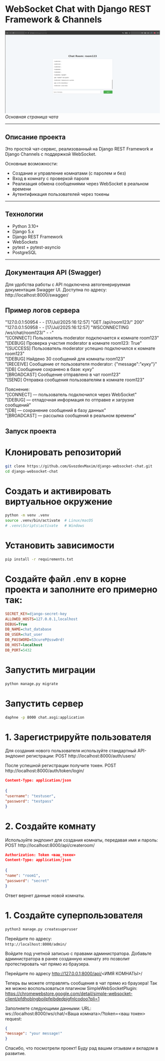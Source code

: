 # WebSocket Chat with Django REST Framework & Channels

![Chat screenshot](./screenshots/chat_main.png)  
*Основная страница чата*

---

## Описание проекта

Это простой чат-сервис, реализованный на Django REST Framework и Django Channels с поддержкой WebSocket.  

Основные возможности:
- Создание и управление комнатами (с паролем и без)
- Вход в комнату с проверкой пароля
- Реализация обмена сообщениями через WebSocket в реальном времени
- Аутентификация пользователей через токены

---

## Технологии

- Python 3.10+
- Django 5.x
- Django REST Framework
- WebSockets
- pytest + pytest-asyncio
- PostgreSQL 

---

## Документация API (Swagger)

Для удобства работы с API подключена автогенерируемая документация Swagger UI.
Доступна по адресу: http://localhost:8000/swagger/

## Пример логов сервера
"127.0.0.1:50954 - - [17/Jul/2025:16:12:57] \"GET /api/room123/\" 200"  
"127.0.0.1:50958 - - [17/Jul/2025:16:12:57] \"WSCONNECTING /ws/chat/room123/\" - -"  
"[CONNECT] Пользователь moderator подключается к комнате room123"  
"[DEBUG] Проверка участия moderator в комнате room123: True"  
"[SUCCESS] Пользователь moderator успешно подключился к комнате room123"  
"[DEBUG] Найдено 30 сообщений для комнаты room123"  
"[RECEIVE] Сообщение от пользователя moderator: {\"message\":\"куку\"}"  
"[DB] Сообщение сохранено в базе: куку"  
"[BROADCAST] Сообщение отправлено в чат room123"  
"[SEND] Отправка сообщения пользователям в комнате room123"

Пояснение:  
"[CONNECT] — пользователь подключился через WebSocket"  
"[DEBUG] — отладочная информация по отправке и загрузке сообщений"  
"[DB] — сохранение сообщений в базу данных"  
"[BROADCAST] — рассылка сообщений в реальном времени"


## Запуск проекта

# Клонировать репозиторий
```bash
git clone https://github.com/GvozdevMaxim/django-websocket-chat.git
cd django-websocket-chat
```
# Создать и активировать виртуальное окружение
```bash
python -m venv .venv
source .venv/bin/activate  # Linux/macOS
# .venv\Scripts\activate   # Windows
```

# Установить зависимости
```bash
pip install -r requirements.txt
```

# Создайте файл .env в корне проекта и заполните его примерно так:
```ini
SECRET_KEY=django-secret-key
ALLOWED_HOSTS=127.0.0.1,localhost
DEBUG=True
DB_NAME=chat_database
DB_USER=chat_user
DB_PASSWORD=S3cureP@ssw0rd!
DB_HOST=localhost
DB_PORT=5432
```

# Запустить миграции
```bash
python manage.py migrate
```

# Запустить сервер
```bash
daphne -p 8000 chat.asgi:application
```

# 1. Зарегистрируйте пользователя

Для создания нового пользователя используйте стандартный API-эндпоинт регистрации:
POST http://localhost:8000/auth/users/

После успешной регистрации получите токен.
POST http://localhost:8000/auth/token/login/
```json
Content-Type: application/json

{
"username": "testuser",
"password": "testpass"
}
```

# 2. Создайте комнату

Используйте эндпоинт для создания комнаты, передавая имя и  пароль:
POST http://localhost:8000/api/createroom/
```json
Authorization: Token <ваш_токен>
Content-Type: application/json

{
"name": "room1",
"password": "secret"
}
```
Ответ вернет данные новой комнаты.

# 1. Создайте суперпользователя
```bash
python3 manage.py createsuperuser
```
Перейдите по адресу:  
`http://localhost:8000/admin/`  

Войдите под учетной записью с правами администратора.
Добавьте администратора в ранее созданную комнату это позволит протестировать чат прямо из браузера.

Перейдите по адресу http://127.0.0.1:8000/api/<ИМЯ КОМНАТЫ>/

Теперь вы можете отправлять сообщения в чат прямо из браузера!
Так же можно воспользоваться плагином SimpleWebSocketPlugin:
https://chromewebstore.google.com/detail/simple-websocket-client/pfdhoblngboilpfeibdedpjgfnlcodoo?pli=1

Заполняете следующими данными:
URL: ws://localhost:8000/ws/chat/<Ваша комната>/?token=<ваш токен>
request:

```json
{
"message": "your message!"
}
```
Спасибо, что посмотрели проект!
Буду рад вашим отзывам и вкладом в развитие.
